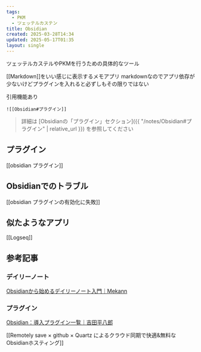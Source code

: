 ```yaml
---
tags:
  - PKM
  - ツェッテルカステン
title: Obsidian
created: 2025-03-28T14:34
updated: 2025-05-17T01:35
layout: single
---
```

ツェッテルカステルやPKMを行うための具体的なツール


[[Markdown]]をいい感じに表示するメモアプリ
markdownなのでアプリ依存が少ないけどプラグインを入れると必ずしもその限りではない




引用機能あり

```obsidain
![[Obsidian#プラグイン]]
```

 > 詳細は [Obsidianの「プラグイン」セクション]({{ "/notes/Obsidian#プラグイン" | relative_url }}) を参照してください






## プラグイン

[[obsidian プラグイン]]


## Obsidianでのトラブル


[[obsidian プラグインの有効化に失敗]]



## 似たようなアプリ
[[Logseq]]

## 参考記事

### デイリーノート

[Obsidianから始めるデイリーノート入門｜Mekann](https://note.com/mekann/n/n6a307857f544)

### プラグイン

[Obsidian：導入プラグイン一覧｜吉田平八郎](https://note.com/yoshida_he8ro/n/nfffe1c85b467)

[[Remotely save × github × Quartz によるクラウド同期で快適&無料なObsidianホスティング]]

